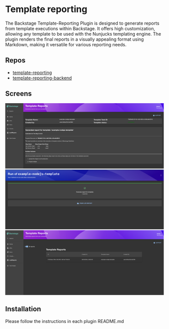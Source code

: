# Template reporting

The Backstage Template-Reporting Plugin is designed to generate reports from template executions within Backstage. It offers high customization, allowing any template to be used with the Nunjucks templating engine. The plugin renders the final reports in a visually appealing format using Markdown, making it versatile for various reporting needs.

## Repos

- [template-reporting](./plugins/template-reporitng)
- [template-reporting-backend](./plugins/template-reporitng-backend)

## Screens

![Screenshot of the SingleReportPage](https://raw.githubusercontent.com/tduniec/backstage-template-reporting-plugin/main/plugins/template-reporting/docs/SingleReportView.png)
![Screenshot of TemplateOutputs](https://raw.githubusercontent.com/tduniec/backstage-template-reporting-plugin/main/plugins/template-reporting/docs/TemplateOutput.png)
![Screenshot of ReportListPage](https://raw.githubusercontent.com/tduniec/backstage-template-reporting-plugin/main/plugins/template-reporting/docs/ReportListPageAll.png)

## Installation

Please follow the instructions in each plugin README.md
